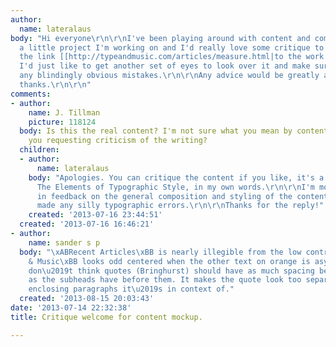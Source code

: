 ```yaml
---
author:
  name: lateralaus
body: "Hi everyone\r\n\r\nI've been playing around with content and composition for
  a little project I'm working on and I'd really love some critique to help me improve.\r\n\r\nHere's
  the link [[http://typeandmusic.com/articles/measure.html|to the work in question]].
  I'd just like to get another set of eyes to look over it and make sure I'm not making
  any blindingly obvious mistakes.\r\n\r\nAny advice would be greatly appreciated!\r\n\r\nMany
  thanks.\r\n\r\n"
comments:
- author:
    name: J. Tillman
    picture: 118124
  body: Is this the real content? I'm not sure what you mean by content mockup. Are
    you requesting criticism of the writing?
  children:
  - author:
      name: lateralaus
    body: "Apologies. You can critique the content if you like, it's a section from
      The Elements of Typographic Style, in my own words.\r\n\r\nI'm more interested
      in feedback on the general composition and styling of the content, in case I've
      made any silly typographic errors.\r\n\r\nThanks for the reply!"
    created: '2013-07-16 23:44:51'
  created: '2013-07-16 16:46:21'
- author:
    name: sander s p
  body: "\xABRecent Articles\xBB is nearly illegible from the low contrast. \xABType
    & Music\xBB looks odd centered when the other text on orange is asymmetric. I
    don\u2019t think quotes (Bringhurst) should have as much spacing between them
    as the subheads have before them. It makes the quote look too separate from the
    enclosing paragraphs it\u2019s in context of."
  created: '2013-08-15 20:03:43'
date: '2013-07-14 22:32:38'
title: Critique welcome for content mockup.

---
```

